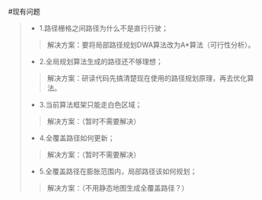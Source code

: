 #现有问题
>*  1.路径栅格之间路径为什么不是直行行驶；
>>  解决方案：要将局部路径规划DWA算法改为A*算法（可行性分析）。
>*  2.全局规划算法生成的路径还不够理想；
>>  解决方案：研读代码先搞清楚现在使用的路径规划原理，再去优化算法。
>*  3.当前算法框架只能走白色区域；
>>  解决方案：（暂时不需要解决）
>*  4.全覆盖路径如何更新；
>>  解决方案：（暂时不需要解决）
>*  5.全覆盖路径在膨胀范围内，局部路径该如何规划；
>>  解决方案：（不用静态地图生成全覆盖路径？）